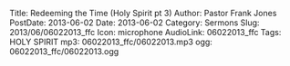 Title: Redeeming the Time (Holy Spirit pt 3)
Author: Pastor Frank Jones
PostDate: 2013-06-02
Date: 2013-06-02
Category: Sermons
Slug: 2013/06/06022013_ffc
Icon: microphone
AudioLink: 06022013_ffc
Tags: HOLY SPIRIT
mp3: 06022013_ffc/06022013.mp3
ogg: 06022013_ffc/06022013.ogg
